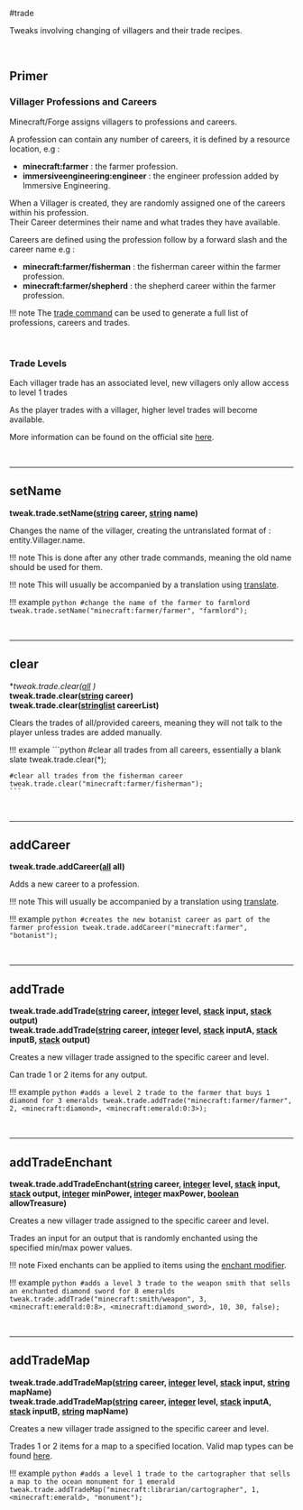 #trade

Tweaks involving changing of villagers and their trade recipes.

<br>

## Primer

### Villager Professions and Careers
Minecraft/Forge assigns villagers to professions and careers.

A profession can contain any number of careers, it is defined by a resource location, e.g :  

* **minecraft:farmer** : the farmer profession.  
* **immersiveengineering:engineer** : the engineer profession added by Immersive Engineering.  

When a Villager is created, they are randomly assigned one of the careers within his profession.  
Their Career determines their name and what trades they have available.

Careers are defined using the profession follow by a forward slash and the career name e.g :  

* **minecraft:farmer/fisherman** : the fisherman career within the farmer profession.  
* **minecraft:farmer/shepherd** : the shepherd career within the farmer profession.  

!!! note
	The [trade command](/commands/trade/) can be used to generate a full list of professions, careers and trades.
	
<br>
	
### Trade Levels
Each villager trade has an associated level, new villagers only allow access to level 1 trades  

As the player trades with a villager, higher level trades will become available.

More information can be found on the official site [here](https://minecraft.gamepedia.com/Trading).

<br>

---

## setName

**tweak.trade.setName([string](/arguments/string/) career, [string](/arguments/string/) name)**  

Changes the name of the villager, creating the untranslated format of : entity.Villager.name.

!!! note
	This is done after any other trade commands, meaning the old name should be used for them.
	
!!! note
	This will usually be accompanied by a translation using [translate](/actions/lang/#translate/).

!!! example
	```python
	#change the name of the farmer to farmlord
	tweak.trade.setName("minecraft:farmer/farmer", "farmlord");
	```

<br>

---

## clear

**tweak.trade.clear([all](/arguments/all/) *)**  
**tweak.trade.clear([string](/arguments/string/) career)**  
**tweak.trade.clear([stringlist](/arguments/stringlist/) careerList)**  

Clears the trades of all/provided careers, meaning they will not talk to the player unless trades are added manually.

!!! example
	```python
	#clear all trades from all careers, essentially a blank slate
	tweak.trade.clear(*);
	
	#clear all trades from the fisherman career
	tweak.trade.clear("minecraft:farmer/fisherman");
	```

<br>

---

## addCareer

**tweak.trade.addCareer([all](/arguments/all/) all)**  

Adds a new career to a profession.

!!! note
	This will usually be accompanied by a translation using [translate](/actions/lang/#translate/).

!!! example
	```python
	#creates the new botanist career as part of the farmer profession
	tweak.trade.addCareer("minecraft:farmer", "botanist");
	```

<br>

---

## addTrade

**tweak.trade.addTrade([string](/arguments/string/) career, [integer](/arguments/integer/) level, [stack](/arguments/stack/) input, [stack](/arguments/stack/) output)**   
**tweak.trade.addTrade([string](/arguments/string/) career, [integer](/arguments/integer/) level, [stack](/arguments/stack/) inputA, [stack](/arguments/stack/) inputB, [stack](/arguments/stack/) output)**   

Creates a new villager trade assigned to the specific career and level.

Can trade 1 or 2 items for any output.

!!! example
	```python
	#adds a level 2 trade to the farmer that buys 1 diamond for 3 emeralds
	tweak.trade.addTrade("minecraft:farmer/farmer", 2, <minecraft:diamond>, <minecraft:emerald:0:3>);
	```

<br>

---

## addTradeEnchant

**tweak.trade.addTradeEnchant([string](/arguments/string/) career, [integer](/arguments/integer/) level, [stack](/arguments/stack/) input, [stack](/arguments/stack/) output, [integer](/arguments/integer/) minPower, [integer](/arguments/integer/) maxPower, [boolean](/arguments/integer/) allowTreasure)**   

Creates a new villager trade assigned to the specific career and level.

Trades an input for an output that is randomly enchanted using the specified min/max power values.

!!! note
	Fixed enchants can be applied to items using the [enchant modifier](/arguments/stack/#enchant).
	
!!! example
	```python
	#adds a level 3 trade to the weapon smith that sells an enchanted diamond sword for 8 emeralds
	tweak.trade.addTrade("minecraft:smith/weapon", 3, <minecraft:emerald:0:8>, <minecraft:diamond_sword>, 10, 30, false);
	```

<br>

---

## addTradeMap

**tweak.trade.addTradeMap([string](/arguments/string/) career, [integer](/arguments/integer/) level, [stack](/arguments/stack/) input, [string](/arguments/string/) mapName)**   
**tweak.trade.addTradeMap([string](/arguments/string/) career, [integer](/arguments/integer/) level, [stack](/arguments/stack/) inputA, [stack](/arguments/stack/) inputB, [string](/arguments/string/) mapName)**  

Creates a new villager trade assigned to the specific career and level.

Trades 1 or 2 items for a map to a specified location. Valid map types can be found [here](/glossary/maps/).

!!! example
	```python
	#adds a level 1 trade to the cartographer that sells a map to the ocean monument for 1 emerald
	tweak.trade.addTradeMap("minecraft:librarian/cartographer", 1, <minecraft:emerald>, "monument");
	```

<br>